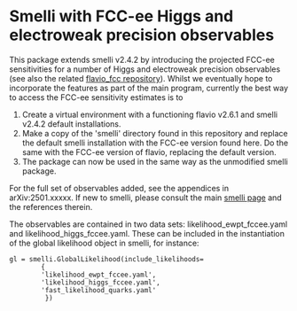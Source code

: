 # Smelli with FCC-ee Higgs and electroweak precision observables  

This package extends smelli v2.4.2 by introducing the projected FCC-ee sensitivities for a number of Higgs and electroweak precision observables (see also the related [flavio_fcc repository](https://github.com/eetuloisa/flavio_fcc)).
Whilst we eventually hope to incorporate the features as part of the main program, currently the best way to access the FCC-ee sensitivity estimates is to 
1. Create a virtual environment with a functioning flavio v2.6.1 and smelli v2.4.2 default installations.
2. Make a copy of the 'smelli' directory found in this repository and replace the default smelli installation with the FCC-ee version found here. Do the same with the FCC-ee version of flavio, replacing the default version.
4. The package can now be used in the same way as the unmodified smelli package. 

For the full set of observables added, see the appendices in arXiv:2501.xxxxx. 
If new to smelli, please consult the main [smelli page](https://github.com/smelli/smelli) and the references therein.

The observables are contained in two data sets: likelihood_ewpt_fccee.yaml and likelihood_higgs_fccee.yaml. 
These can be included in the instantiation of the global likelihood object in smelli, for instance:
```
gl = smelli.GlobalLikelihood(include_likelihoods=
        {
        'likelihood_ewpt_fccee.yaml',
        'likelihood_higgs_fccee.yaml',
        'fast_likelihood_quarks.yaml'
         })
```
